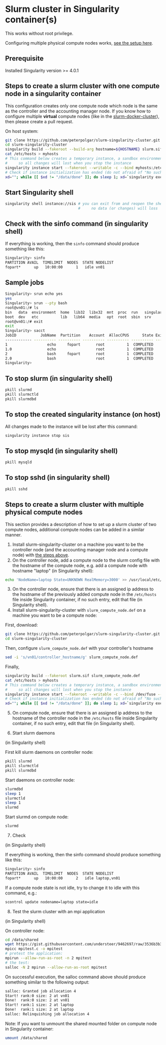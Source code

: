 # Slurm cluster in Singularity container(s)

This works without root privilege.

Configuring multiple physical compute nodes works, [see the setup here](#steps-to-create-slurm-cluster-with-multiple-physical-compute-nodes).

## Prerequisite
Installed Singularity version >= 4.0.1

## Steps to create a slurm cluster with one compute node in a singularity container

This configuration creates only one compute node which node is the same as the controller and the accounting manager node. If you know how to configure multiple **virtual** compute nodes (like in the [slurm-docker-cluster](https://github.com/giovtorres/slurm-docker-cluster)), then please create a pull request.

On host system:
```bash
git clone https://github.com/peterpolgar/slurm-singularity-cluster.git
cd slurm-singularity-cluster
singularity build --fakeroot --build-arg hostname=${HOSTNAME} slurm.sif slurm.def
cat /etc/hosts > myhosts
# This command below creates a temporary instance, a sandbox environment,
#     so all changes will lost when you stop the instance
singularity instance start --fakeroot --writable -c --bind myhosts:/etc/hosts slurm.sif sis
# Check if instance initialization has ended (do not afraid of "No such file or directory" output):
xd=""; while [[ $xd != "/data/done" ]]; do sleep 1; xd=`singularity exec instance://sis ls /data/done`; done
```

## Start Singularity shell

```bash
singularity shell instance://sis # you can exit from and reopen the shell,
                                 #     no data (or changes) will loss
```

## Check with the sinfo command (in singularity shell)

If everything is working, then the ```sinfo``` command should produce something like this:

```bash
Singularity> sinfo
PARTITION AVAIL  TIMELIMIT  NODES  STATE NODELIST
fopart*      up   10:00:00      1   idle vn01
```

## Sample jobs
```bash
Singularity> srun echo yes
yes
Singularity> srun --pty bash
root@vn01:/# ls
bin   data  environment  home  lib32  libx32  mnt  proc  run   singularity  sys  usr
boot  dev   etc          lib   lib64  media   opt  root  sbin  srv          tmp  var
root@vn01:/# exit
exit
Singularity> sacct
JobID           JobName  Partition    Account  AllocCPUS      State ExitCode
------------ ---------- ---------- ---------- ---------- ---------- --------
1                  echo     fopart       root          1  COMPLETED      0:0
1.0                echo                  root          1  COMPLETED      0:0
2                  bash     fopart       root          1  COMPLETED      0:0
2.0                bash                  root          1  COMPLETED      0:0
Singularity> 
```

## To stop slurm (in singularity shell)

```bash
pkill slurmd
pkill slurmctld
pkill slurmdbd
```

## To stop the created singularity instance (on host)

All changes made to the instance will be lost after this command:

```bash
singularity instance stop sis
```

## To stop mysqld (in singularity shell)

```bash
pkill mysqld
```

## To stop sshd (in singularity shell)

```bash
pkill sshd
```

## Steps to create a slurm cluster with multiple physical compute nodes

This section provides a description of how to set up a slurm cluster of two compute nodes, additional compute nodes can be added in a similar manner.

1. Install slurm-singularity-cluster on a machine you want to be the controller node (and the accounting manager node and a compute node) with [the steps above](#steps-to-create-a-slurm-cluster-with-one-compute-node-in-a-singularity-container).
2. On the controller node, add a compute node to the slurm config file with the hostname of the compute node, e.g. add a compute node with hostname "laptop" (in Singularity shell):
```bash
echo 'NodeName=laptop State=UNKNOWN RealMemory=3000' >> /usr/local/etc/slurm.conf
```
3. On the controller node, ensure that there is an assigned ip address to the hostname of the previously added compute node in the ```/etc/hosts``` file inside Singularity container, if no such entry, edit that file (in Singularity shell).
4. Install slurm-singularity-cluster with ```slurm_compute_node.def``` on a machine you want to be a compute node:

First, download:
```bash
git clone https://github.com/peterpolgar/slurm-singularity-cluster.git
cd slurm-singularity-cluster
```
Then, configure ```slurm_compute_node.def``` with your controller's hostname
```bash
sed -i 's/vn01/controller_hostname/g' slurm_compute_node.def
```
Finally, 
```bash
singularity build --fakeroot slurm.sif slurm_compute_node.def
cat /etc/hosts > myhosts
# This command below creates a temporary instance, a sandbox environment,
#     so all changes will lost when you stop the instance
singularity instance start --fakeroot --writable -c --bind /dev/fuse --bind myhosts:/etc/hosts slurm.sif sis
# Check if instance initialization has ended (do not afraid of "No such file or directory" output):
xd=""; while [[ $xd != "/data/done" ]]; do sleep 1; xd=`singularity exec instance://sis ls /data/done`; done
```
5. On compute node, ensure that there is an assigned ip address to the hostname of the controller node in the ```/etc/hosts``` file inside Singularity container, if no such entry, edit that file (in Singularity shell).

6. Start slurm daemons

(in Singularity shell)

First kill slurm daemons on controller node:
```bash
pkill slurmd
pkill slurmctld
pkill slurmdbd
```
Start daemons on controller node:
```bash
slurmdbd
sleep 1
slurmctld
sleep 1
slurmd
```
Start slurmd on compute node:
```bash
slurmd
```
7. Check

(in Singularity shell)

If everything is working, then the sinfo command should produce something like this:
```bash
Singularity> sinfo
PARTITION AVAIL  TIMELIMIT  NODES  STATE NODELIST
fopart*      up   10:00:00      2   idle laptop,vn01
```

If a compute node state is not idle, try to change it to idle with this command, e.g.:
```bash
scontrol update nodename=laptop state=idle
```
8. Test the slurm cluster with an mpi application

(in Singularity shell)

On controller node:
```bash
cd /data/shared
wget https://gist.githubusercontent.com/understeer/9462697/raw/3536b3b365b34c0af7f567b17ca1bc042ae0ef3c/mpitest.c
mpicc mpitest.c -o mpitest
# pretest the application:
mpirun --allow-run-as-root -n 2 mpitest
# the test:
salloc -N 2 mpirun --allow-run-as-root mpitest
```
On successful execution, the salloc command above should produce something similar to the following output:
```bash
salloc: Granted job allocation 4
Start! rank:0 size: 2 at vn01
Done!  rank:0 size: 2 at vn01
Start! rank:1 size: 2 at laptop
Done!  rank:1 size: 2 at laptop
salloc: Relinquishing job allocation 4
```

Note: If you want to unmount the shared mounted folder on compute node in Singularity container:
```bash
umount /data/shared
```
